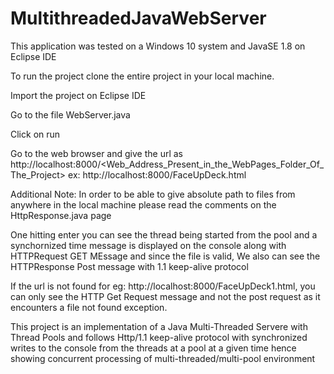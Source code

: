 # MultithreadedJavaWebServer

This application was tested on a Windows 10 system and JavaSE 1.8 on Eclipse IDE

To run the project clone the entire project in your local machine.

Import the project on Eclipse IDE

Go to the file WebServer.java

Click on run

Go to the web browser and give the url as http://localhost:8000/<Web_Address_Present_in_the_WebPages_Folder_Of_The_Project>
ex: http://localhost:8000/FaceUpDeck.html

Additional Note: In order to be able to give absolute path to files from anywhere in the local machine please read the comments on the HttpResponse.java page

One hitting enter you can see the thread being started from the pool and a synchornized time message is displayed on the console along with 
HTTPRequest GET MEssage and since the file is valid, We also can see the HTTPResponse Post message with 1.1 keep-alive protocol

If the url is not found for eg: http://localhost:8000/FaceUpDeck1.html, you can only see the HTTP Get Request message and not the post request as it encounters a file not found exception.

This project is an implementation of a Java Multi-Threaded Servere with Thread Pools and follows Http/1.1 keep-alive protocol with synchronized writes to the console from the threads at a pool at a given time hence showing concurrent processing of multi-threaded/multi-pool environment


